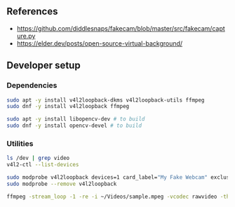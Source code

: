 ## References
* https://github.com/diddlesnaps/fakecam/blob/master/src/fakecam/capture.py
* https://elder.dev/posts/open-source-virtual-background/

## Developer setup

### Dependencies
```bash
sudo apt -y install v4l2loopback-dkms v4l2loopback-utils ffmpeg
sudo dnf -y install v4l2loopback ffmpeg

sudo apt -y install libopencv-dev # to build
sudo dnf -y install opencv-devel # to build

```

### Utilities
```bash
ls /dev | grep video
v4l2-ctl --list-devices
```

```bash
sudo modprobe v4l2loopback devices=1 card_label="My Fake Webcam" exclusive_caps=1 video_nr=40
sudo modprobe --remove v4l2loopback
```

```bash
ffmpeg -stream_loop -1 -re -i ~/Videos/sample.mpeg -vcodec rawvideo -threads 0 -f v4l2 /dev/video69
```
